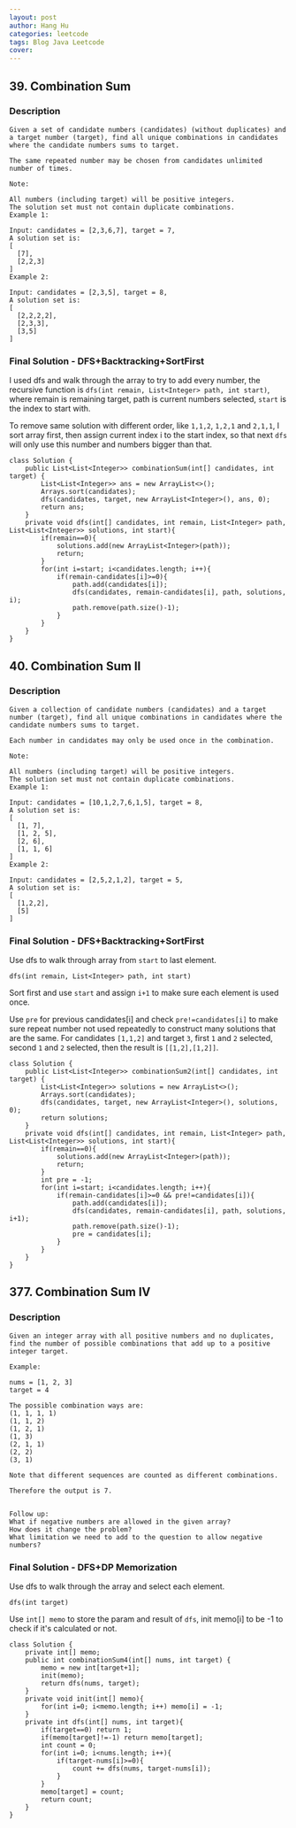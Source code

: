 ```yaml
---
layout: post
author: Hang Hu
categories: leetcode
tags: Blog Java Leetcode 
cover: 
---
```

## 39. Combination Sum

### Description

```
Given a set of candidate numbers (candidates) (without duplicates) and a target number (target), find all unique combinations in candidates where the candidate numbers sums to target.

The same repeated number may be chosen from candidates unlimited number of times.

Note:

All numbers (including target) will be positive integers.
The solution set must not contain duplicate combinations.
Example 1:

Input: candidates = [2,3,6,7], target = 7,
A solution set is:
[
  [7],
  [2,2,3]
]
Example 2:

Input: candidates = [2,3,5], target = 8,
A solution set is:
[
  [2,2,2,2],
  [2,3,3],
  [3,5]
]

```


### Final Solution - DFS+Backtracking+SortFirst


I used dfs and walk through the array to try to add every number, the recursive function is `dfs(int remain, List<Integer> path, int start)`, where remain is remaining target, path is current numbers selected, `start` is the index to start with.


To remove same solution with different order, like `1,1,2`, `1,2,1` and `2,1,1`, I sort array first, then assign current index i to the start index, so that next `dfs` will only use this number and numbers bigger than that.


```
class Solution {
    public List<List<Integer>> combinationSum(int[] candidates, int target) {
        List<List<Integer>> ans = new ArrayList<>();
        Arrays.sort(candidates);
        dfs(candidates, target, new ArrayList<Integer>(), ans, 0);
        return ans;
    }
    private void dfs(int[] candidates, int remain, List<Integer> path, List<List<Integer>> solutions, int start){
        if(remain==0){
            solutions.add(new ArrayList<Integer>(path));
            return;
        }
        for(int i=start; i<candidates.length; i++){
            if(remain-candidates[i]>=0){
                path.add(candidates[i]);
                dfs(candidates, remain-candidates[i], path, solutions, i);
                path.remove(path.size()-1);    
            }
        }
    }
}
```


## 40. Combination Sum II


### Description


```
Given a collection of candidate numbers (candidates) and a target number (target), find all unique combinations in candidates where the candidate numbers sums to target.

Each number in candidates may only be used once in the combination.

Note:

All numbers (including target) will be positive integers.
The solution set must not contain duplicate combinations.
Example 1:

Input: candidates = [10,1,2,7,6,1,5], target = 8,
A solution set is:
[
  [1, 7],
  [1, 2, 5],
  [2, 6],
  [1, 1, 6]
]
Example 2:

Input: candidates = [2,5,2,1,2], target = 5,
A solution set is:
[
  [1,2,2],
  [5]
]
```


### Final Solution - DFS+Backtracking+SortFirst


Use dfs to walk through array from `start` to last element. 


`dfs(int remain, List<Integer> path, int start)`


Sort first and use `start` and assign `i+1` to make sure each element is used once.


Use `pre` for previous candidates[i] and check `pre!=candidates[i]` to make sure repeat number not used repeatedly to construct many solutions that are the same. For candidates `[1,1,2]` and target `3`, first `1` and `2` selected, second `1` and `2` selected, then the result is `[[1,2],[1,2]]`.


```
class Solution {
    public List<List<Integer>> combinationSum2(int[] candidates, int target) {
        List<List<Integer>> solutions = new ArrayList<>();
        Arrays.sort(candidates);
        dfs(candidates, target, new ArrayList<Integer>(), solutions, 0);
        return solutions;
    }
    private void dfs(int[] candidates, int remain, List<Integer> path, List<List<Integer>> solutions, int start){
        if(remain==0){
            solutions.add(new ArrayList<Integer>(path));
            return;
        }
        int pre = -1;
        for(int i=start; i<candidates.length; i++){
            if(remain-candidates[i]>=0 && pre!=candidates[i]){
                path.add(candidates[i]);
                dfs(candidates, remain-candidates[i], path, solutions, i+1);
                path.remove(path.size()-1);    
                pre = candidates[i];
            }
        }
    }
}
```


## 377. Combination Sum IV


### Description


```
Given an integer array with all positive numbers and no duplicates, find the number of possible combinations that add up to a positive integer target.

Example:

nums = [1, 2, 3]
target = 4

The possible combination ways are:
(1, 1, 1, 1)
(1, 1, 2)
(1, 2, 1)
(1, 3)
(2, 1, 1)
(2, 2)
(3, 1)

Note that different sequences are counted as different combinations.

Therefore the output is 7.
 

Follow up:
What if negative numbers are allowed in the given array?
How does it change the problem?
What limitation we need to add to the question to allow negative numbers?
```


### Final Solution - DFS+DP Memorization


Use dfs to walk through the array and select each element.


`dfs(int target)`


Use `int[] memo` to store the param and result of `dfs`, init memo[i] to be -1 to check if it's calculated or not.


```
class Solution {
    private int[] memo;
    public int combinationSum4(int[] nums, int target) {
        memo = new int[target+1];
        init(memo);
        return dfs(nums, target);
    }
    private void init(int[] memo){
        for(int i=0; i<memo.length; i++) memo[i] = -1;
    }
    private int dfs(int[] nums, int target){
        if(target==0) return 1;
        if(memo[target]!=-1) return memo[target];
        int count = 0;
        for(int i=0; i<nums.length; i++){
            if(target-nums[i]>=0){
                count += dfs(nums, target-nums[i]);
            }
        }
        memo[target] = count;
        return count;
    }
}
```
